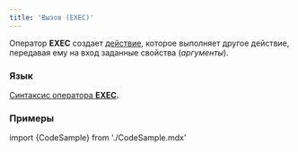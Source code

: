 ```yaml
---
title: 'Вызов (EXEC)'
---
```


Оператор **EXEC** создает [действие](Actions.md), которое выполняет другое действие, передавая ему на вход заданные свойства (*аргументы*).

### Язык

[Cинтаксис оператора **EXEC**](EXEC_operator.md)**.**

### Примеры

import {CodeSample} from './CodeSample.mdx'

<CodeSample url="https://ru-documentation.lsfusion.org/sample?file=ActionSample&block=exec"/>


 
